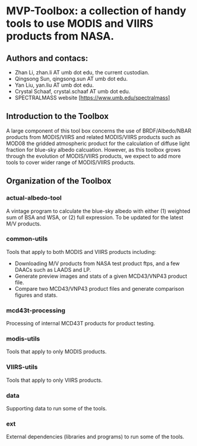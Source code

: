 # MVP-Toolbox: a collection of handy tools to use MODIS and VIIRS products from NASA.

## Authors and contacs:
* Zhan Li, zhan.li AT umb dot edu, the current custodian.
* Qingsong Sun, qingsong.sun AT umb dot edu.
* Yan Liu, yan.liu AT umb dot edu.
* Crystal Schaaf, crystal.schaaf AT umb dot edu. 
* SPECTRALMASS website [https://www.umb.edu/spectralmass]

## Introduction to the Toolbox

A large component of this tool box concerns the use of
BRDF/Albedo/NBAR products from MODIS/VIIRS and related MODIS/VIIRS
products such as MOD08 the gridded atmospheric product for the
calculation of diffuse light fraction for blue-sky albedo
calcuation. However, as this toolbox grows through the evolution of
MODIS/VIIRS products, we expect to add more tools to cover wider range
of MODIS/VIIRS products.


## Organization of the Toolbox

### actual-albedo-tool

A vintage program to calculate the blue-sky albedo with either (1) weighted sum of BSA and WSA, or (2) full expression. To be updated for the latest M/V products. 

### common-utils

Tools that apply to both MODIS and VIIRS products including:

* Downloading M/V products from NASA test product ftps, and a few DAACs such as LAADS and LP. 
* Generate preview images and stats of a given MCD43/VNP43 product file.
* Compare two MCD43/VNP43 product files and generate comparison figures and stats. 

### mcd43t-processing

Processing of internal MCD43T products for product testing. 

### modis-utils

Tools that apply to only MODIS products. 

### VIIRS-utils

Tools that apply to only VIIRS products. 

### data

Supporting data to run some of the tools. 

### ext

External dependencies (libraries and programs) to run some of the tools.
